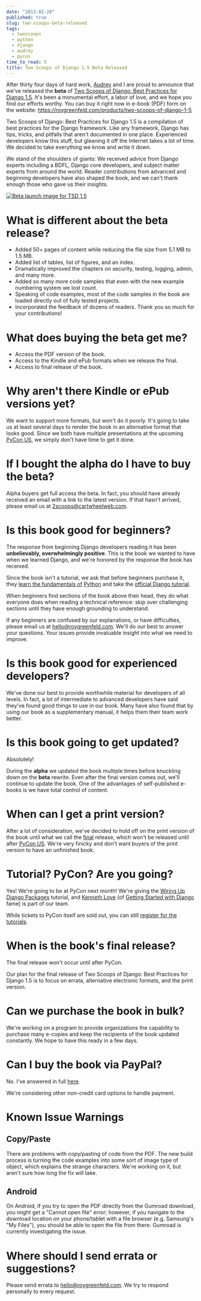 ```yaml
---
date: "2013-02-28"
published: true
slug: two-scoops-beta-released
tags:
  - twoscoops
  - python
  - django
  - audrey
  - pycon
time_to_read: 5
title: Two Scoops of Django 1.5 Beta Released
---
```


After thirty four days of hard work, [Audrey](https://audrey.roygreenfeld.com)
and I are proud to announce that we've released the **beta** of [Two
Scoops of Django: Best Practices for Django
1.5](https://roygreenfeld.com/products/two-scoops-of-django-1-5). It's been a monumental effort, a labor
of love, and we hope you find our efforts worthy. You can buy it right
now in e-book (PDF) form on the website: <https://roygreenfeld.com/products/two-scoops-of-django-1-5>

Two Scoops of Django: Best Practices for Django 1.5 is a compilation of
best practices for the Django framework. Like any framework, Django has
tips, tricks, and pitfalls that aren't documented in one place.
Experienced developers know this stuff, but gleaning it off the Internet
takes a lot of time. We decided to take everything we know and write it
down.

We stand of the shoulders of giants: We received advice from Django
experts including a BDFL, Django core developers, and subject matter
experts from around the world. Reader contributions from advanced and
beginning developers have also shaped the book, and we can't thank
enough those who gave us their insights.

[![Beta launch image for TSD 1.5](/images/tsd15-beta.png)](https://roygreenfeld.com/products/two-scoops-of-django-1-5/)

<a name="features"></a>
What is different about the beta release?
=========================================

- Added 50+ pages of content while reducing the file size from 5.1 MB
  to 1.5 MB.
- Added list of tables, list of figures, and an index.
- Dramatically improved the chapters on security, testing, logging,
  admin, and many more.
- Added so many more code samples that even with the new example
  numbering system we lost count.
- Speaking of code examples, most of the code samples in the book are
  loaded directly out of fully tested projects.
- Incorporated the feedback of dozens of readers. Thank you so much
  for your contributions!

# What does buying the beta get me?

- Access the PDF version of the book.
- Access to the Kindle and ePub formats when we release the final.
- Access to final release of the book.

# Why aren't there Kindle or ePub versions yet?

We want to support more formats, but won't do it poorly. It's going to
take us at least several days to render the book in an alternative
format that looks good. Since we both have multiple presentations at the
upcoming [PyCon US](https://us.pycon.org/2013/), we simply don't have
time to get it done.

# If I bought the alpha do I have to buy the beta?

Alpha buyers get full access the beta. In fact, you should have already
received an email with a link to the latest version. If that hasn't
arrived, please email us at <2scoops@cartwheelweb.com>.

# Is this book good for beginners?

The response from beginning Django developers reading it has been
**unbelievably, overwhelmingly positive**. This is the book we wanted to
have when we learned Django, and we're honored by the response the book
has received.

Since the book isn't a tutorial, we ask that before beginners purchase
it, they [learn the fundamentals of](https://learnpythonthehardway.org/)
[Python](https://www.amazon.com/Learn-Python-Hard-Way-Introduction/dp/0321884914/?ie=UTF8&tag=ihpydanny-20)
and take the [official Django
tutorial](https://docs.djangoproject.com/en/1.5/intro/tutorial01/).

When beginners find sections of the book above their head, they do what
everyone does when reading a technical reference: skip over challenging
sections until they have enough grounding to understand.

If any beginners are confused by our explanations, or have difficulties,
please email us at <hello@roygreenfeld.com>. We'll do our best to
answer your questions. Your issues provide invaluable insight into what
we need to improve.

# Is this book good for experienced developers?

We've done our best to provide worthwhile material for developers of
all levels. In fact, a lot of intermediate to advanced developers have
said they've found good things to use in our book. Many have also found
that by using our book as a supplementary manual, it helps them their
team work better.

# Is this book going to get updated?

Absolutely!

During the **alpha** we updated the book multiple times before knuckling
down on the **beta** rewrite. Even after the final version comes out,
we'll continue to update the book. One of the advantages of
self-published e-books is we have total control of content.

# When can I get a print version?

After a lot of consideration, we've decided to hold off on the print
version of the book until what we call the
[final](/two-scoops-beta-released.html#final)
release, which won't be released until after [PyCon
US](https://us.pycon.org/2013/). We're very finicky and don't want
buyers of the print version to have an unfinished book.

# Tutorial? PyCon? Are you going?

Yes! We're going to be at PyCon next month! We're giving the [Wiring
Up Django Packages](https://us.pycon.org/2013/schedule/presentation/11/)
tutorial, and [Kenneth Love](https://brack3t.com/) (of [Getting Started
with Django](https://gettingstartedwithdjango.com/) fame) is part of our
team.

While tickets to PyCon itself are sold out, you can still [register for
the tutorials](https://us.pycon.org/2013/registration/register/).

# When is the book's final release?

The final release won't occur until after PyCon.

Our plan for the final release of Two Scoops of Django: Best Practices
for Django 1.5 is to focus on errata, alternative electronic formats,
and the print version.

# Can we purchase the book in bulk?

We're working on a program to provide organizations the capability to
purchase many e-copies and keep the recipients of the book updated
constantly. We hope to have this ready in a few days.

# Can I buy the book via PayPal?

No. I've answered in full
[here](/we-are-not-using-paypal.html).

We're considering other non-credit card options to handle payment.

# Known Issue Warnings

## Copy/Paste

There are problems with copy/pasting of code from the PDF. The new build
process is turning the code examples into some sort of image type of
object, which explains the strange characters. We're working on it, but
aren't sure how long the fix will take.

## Android

On Android, if you try to open the PDF directly from the Gumroad
download, you might get a "Cannot open file" error; however, if you
navigate to the download location on your phone/tablet with a file
browser (e.g. Samsung's "My Files"), you should be able to open the
file from there. Gumroad is currently investigating the issue.

# Where should I send errata or suggestions?

Please send errata to <hello@roygreenfeld.com>. We try to respond
personally to every request.
